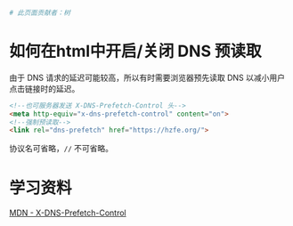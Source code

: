 ```bash
# 此页面贡献者：树
```

# 如何在html中开启/关闭 DNS 预读取

由于 DNS 请求的延迟可能较高，所以有时需要浏览器预先读取 DNS 以减小用户点击链接时的延迟。

```html
<!--也可服务器发送 X-DNS-Prefetch-Control 头-->
<meta http-equiv="x-dns-prefetch-control" content="on"> 
<!--强制预读取-->
<link rel="dns-prefetch" href="https://hzfe.org/">
```

协议名可省略，`//` 不可省略。

# 学习资料
[MDN - X-DNS-Prefetch-Control](https://developer.mozilla.org/en-US/docs/Web/HTTP/Headers/X-DNS-Prefetch-Control)
